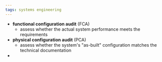 ```yaml
---
tags: systems engineering
---
```


- **functional configuration audit** (FCA)
	- assess whether the actual system performance meets the requirements
- **physical configuration audit** (PCA)
	- assess whether the system's "as-built" configuration matches the technical documentation
-